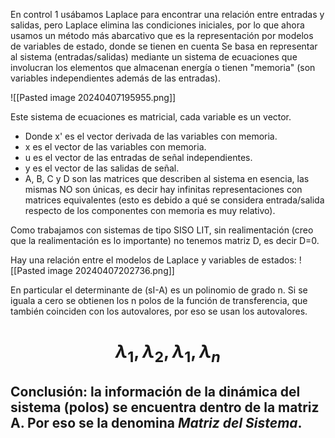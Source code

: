 En control 1 usábamos Laplace para encontrar una relación entre entradas y salidas, pero Laplace elimina las condiciones iniciales, por lo que ahora usamos un método más abarcativo que es la representación por modelos de variables de estado, donde se tienen en cuenta 
Se basa en representar al sistema (entradas/salidas) mediante un sistema de ecuaciones que involucran los elementos que almacenan energía o tienen "memoria" (son variables independientes además de las entradas). 

![[Pasted image 20240407195955.png]]

Este sistema de ecuaciones es matricial, cada variable es un vector.
- Donde x' es el vector derivada de las variables con memoria.
- x es el vector de las variables con memoria.
- u es el vector de las entradas de señal independientes.
- y es el vector de las salidas de señal.
- A, B, C y D son las matrices que describen al sistema en esencia, las mismas NO son únicas, es decir hay infinitas representaciones con matrices equivalentes (esto es debido a qué se considera entrada/salida respecto de los componentes con memoria es muy relativo).

Como trabajamos con sistemas de tipo SISO LIT, sin realimentación (creo que la realimentación es lo importante) no tenemos matriz D, es decir D=0.

Hay una relación entre el modelos de Laplace y variables de estados:
![[Pasted image 20240407202736.png]]

En particular el determinante de (sI-A) es un polinomio de grado n. Si se iguala a cero se obtienen los n polos de la función de transferencia, que también coinciden con los autovalores, por eso se usan los autovalores.
# $$\lambda_{1}, \lambda_{2}, \lambda_{1}, \lambda_{n}$$
## Conclusión: la información de la dinámica del sistema (polos) se encuentra dentro de la matriz A. Por eso se la denomina *Matriz del Sistema*.
